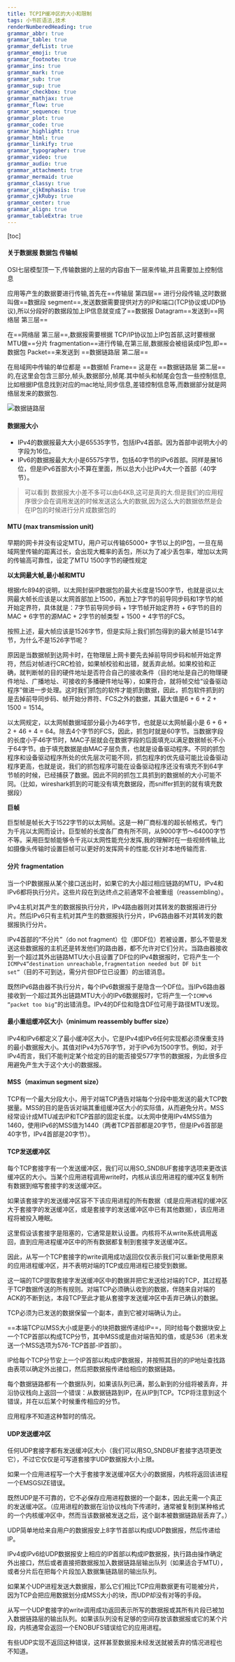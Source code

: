 ```yaml
---
title: TCPIP缓冲区的大小和限制
tags: 小书匠语法,技术
renderNumberedHeading: true
grammar_abbr: true
grammar_table: true
grammar_defList: true
grammar_emoji: true
grammar_footnote: true
grammar_ins: true
grammar_mark: true
grammar_sub: true
grammar_sup: true
grammar_checkbox: true
grammar_mathjax: true
grammar_flow: true
grammar_sequence: true
grammar_plot: true
grammar_code: true
grammar_highlight: true
grammar_html: true
grammar_linkify: true
grammar_typographer: true
grammar_video: true
grammar_audio: true
grammar_attachment: true
grammar_mermaid: true
grammar_classy: true
grammar_cjkEmphasis: true
grammar_cjkRuby: true
grammar_center: true
grammar_align: true
grammar_tableExtra: true
---
```


[toc]

#### 关于数据报 数据包 传输帧

OSI七层模型顶一下,传输数据的上层的内容由下一层来传输,并且需要加上控制信息

应用等产生的数据要进行传输,首先在==传输层 第四层== 进行分段传输,这时数据叫做==数据段 segment==,发送数据需要提供对方的IP和端口(TCP协议或UDP协议),所以分段好的数据段加上IP信息就变成了==数据报 Datagram==发送到==网络层 第三层==

在==网络层 第三层==,数据报需要根据 TCP/IP协议加上IP包首部,这时要根据MTU做==分片 fragmentation==进行传输,在第三层,数据报会被组装成IP包,即==数据包 Packet==来发送到 ==数据链路层 第二层==

在局域网中传输的单位都是 ==数据帧 Frame== 这是在 ==数据链路层 第二层==的,在这里会包含三部分,帧头,数据部分,帧尾.其中帧头和帧尾会包含一些控制信息,比如根据IP信息找到对应的mac地址,同步信息,差错控制信息等,而数据部分就是网络层发来的数据包.

![数据链路层](https://raw.githubusercontent.com/OliverRen/olili_blog_img/master/TCPIP缓冲区的大小和限制/2020811/1597124853149.png)

#### 数据报大小

- IPv4的数据报最大大小是65535字节，包括IPv4首部。因为首部中说明大小的字段为16位。
- IPv6的数据报最大大小是65575字节，包括40字节的IPv6首部。同样是展16位，但是IPv6首部大小不算在里面，所以总大小比IPv4大一个首部（40字节）。

> 可以看到 数据报大小差不多可以由64KB,这可是真的大.但是我们的应用程序很少会在调用发送的时候发送这么大的数据,因为这么大的数据依然是会在IP包的时候进行分片成数据包的

#### MTU (max transmission unit)

早期的网卡并没有设定MTU，用户可以传输65000+ 字节以上的IP包，一旦在局域网里传输的距离过长，会出现大概率的丢包，所以为了减少丢包率，增加以太网的传输高可靠性，设定了MTU 1500字节的硬性规定

**以太网最大帧,最小帧和MTU**

根据rfc894的说明，以太网封装IP数据包的最大长度是1500字节，也就是说以太网最大帧长应该是以太网首部加上1500，再加上7字节的前导同步码和1字节的帧开始定界符，具体就是：7字节前导同步码 + 1字节帧开始定界符 + 6字节的目的MAC + 6字节的源MAC + 2字节的帧类型 + 1500 + 4字节的FCS。

按照上述，最大帧应该是1526字节，但是实际上我们抓包得到的最大帧是1514字节，为什么不是1526字节呢？

原因是当数据帧到达网卡时，在物理层上网卡要先去掉前导同步码和帧开始定界符，然后对帧进行CRC检验，如果帧校验和出错，就丢弃此帧。如果校验和正确，就判断帧的目的硬件地址是否符合自己的接收条件（目的地址是自己的物理硬件地址、广播地址、可接收的多播硬件地址等），如果符合，就将帧交给“设备驱动程序”做进一步处理。这时我们抓包的软件才能抓到数据，因此，抓包软件抓到的是去掉前导同步码、帧开始分界符、FCS之外的数据，其最大值是6 + 6 + 2 + 1500 = 1514。

以太网规定，以太网帧数据域部分最小为46字节，也就是以太网帧最小是 6 + 6 + 2 + 46 + 4 = 64。除去4个字节的FCS，因此，抓包时就是60字节。当数据字段的长度小于46字节时，MAC子层就会在数据字段的后面填充以满足数据帧长不小于64字节。由于填充数据是由MAC子层负责，也就是设备驱动程序。不同的抓包程序和设备驱动程序所处的优先层次可能不同，抓包程序的优先级可能比设备驱动程序更高，也就是说，我们的抓包程序可能在设备驱动程序还没有填充不到64字节帧的时候，已经捕获了数据。因此不同的抓包工具抓到的数据帧的大小可能不同。（比如，wireshark抓到的可能没有填充数据段，而sniffer抓到的就有填充数据段）

**巨帧**

巨型帧是帧长大于1522字节的以太网帧。这是一种厂商标准的超长帧格式，专门为千兆以太网而设计。巨型帧的长度各厂商有所不同，从9000字节～64000字节不等。采用巨型帧能够令千兆以太网性能充分发挥,我的理解时在一些视频传输,比如摄像头传输时设置巨帧可以更好的发挥网卡的性能.仅针对本地传输而言.

#### 分片 fragmentation

当一个IP数据报从某个接口送出时，如果它的大小超过相应链路的MTU，IPv4和IPv6都将执行分片。这些片段在到达终点之前通常不会被重组（reassembling）。

IPv4主机对其产生的数据报执行分片，IPv4路由器则对其转发的数据报进行分片。然后IPv6只有主机对其产生的数据报执行分片，IPv6路由器不对其转发的数据报执行分片。

IPv4首部的“不分片”（do not fragment）位（即DF位）若被设置，那么不管是发送这些数据报的主机还是转发他们的路由器，都不允许对它们分片。当路由器接收到一个超过其外出链路MTU大小且设置了DF位的IPv4数据报时，它将产生一个`ICMPv4“destination unreachable,fragmentation needed but DF bit set”`（目的不可到达，需分片但DF位已设置）的出错消息。

既然IPv6路由器不执行分片，每个IPv6数据报于是隐含一个DF位。当IPv6路由器接收到一个超过其外出链路MTU大小的IPv6数据报时，它将产生一个`ICMPv6 “packet too big”`的出错消息。IPv4的DF位和隐含DF位可用于路径MTU发现。

#### 最小重组缓冲区大小（minimum reassembly buffer size）

IPv4和IPv6都定义了最小缓冲区大小，它是IPv4或IPv6任何实现都必须保重支持的最小数据报大小。其值对IPv4为576字节，对于IPv6为1500字节。例如，对于IPv4而言，我们不能判定某个给定的目的能否接受577字节的数据报，为此很多应用避免产生大于这个大小的数据报。

#### MSS（maximun segment size）

TCP有一个最大分段大小，用于对端TCP通告对端每个分段中能发送的最大TCP数据量。MSS的目的是告诉对端其重组缓冲区大小的实际值，从而避免分片。MSS经常设计成MTU减去IP和TCP首部的固定长度。以太网中使用IPv4MSS值为1460，使用IPv6的MSS值为1440（两者TCP首部都是20字节，但是IPv6首部是40字节，IPv4首部是20字节）。

#### TCP发送缓冲区

每个TCP套接字有一个发送缓冲区，我们可以用SO_SNDBUF套接字选项来更改该缓冲区的大小。当某个应用进程调用write时，内核从该应用进程的缓冲区复制所有数据到缩写套接字的发送缓冲区。

如果该套接字的发送缓冲区容不下该应用进程的所有数据（或是应用进程的缓冲区大于套接字的发送缓冲区，或是套接字的发送缓冲区中已有其他数据），该应用进程将被投入睡眠。

这里假设该套接字是阻塞的，它通常是默认设置。内核将不从write系统调用返回，直到应用进程缓冲区中的所有数据都复制到套接字发送缓冲区。

因此，从写一个TCP套接字的write调用成功返回仅仅表示我们可以重新使用原来的应用进程缓冲区，并不表明对端的TCP或应用进程已接受到数据。

这一端的TCP提取套接字发送缓冲区中的数据并把它发送给对端的TCP，其过程基于TCP数据传送的所有规则。对端TCP必须确认收到的数据，伴随来自对端的ACK的不断到达，本段TCP至此才能从套接字发送缓冲区中丢弃已确认的数据。

TCP必须为已发送的数据保留一个副本，直到它被对端确认为止。

==本端TCP以MSS大小或是更小的块把数据传递给IP==，同时给每个数据块安上一个TCP首部以构成TCP分节，其中MSS或是由对端告知的值，或是536（若未发送一个MSS选项为576-TCP首部-IP首部）。

IP给每个TCP分节安上一个IP首部以构成IP数据报，并按照其目的的IP地址查找路由表项以确定外出接口，然后把数据报传递给相应的数据链路。

每个数据链路都有一个数据队列，如果该队列已满，那么新到的分组将被丢弃，并沿协议栈向上返回一个错误：从数据链路到IP，在从IP到TCP。TCP将注意到这个错误，并在以后某个时候重传相应的分节。

应用程序不知道这种暂时的情况。

#### UDP发送缓冲区

任何UDP套接字都有发送缓冲区大小（我们可以用SO_SNDBUF套接字选项更改它），不过它仅仅是可写道套接字UDP数据报大小上限。

如果一个应用进程写一个大于套接字发送缓冲区大小的数据报，内核将返回该进程一个EMSGSIZE错误。

既然UDP是不可靠的，它不必保存应用进程数据的一个副本，因此无需一个真正的发送缓冲区。（应用进程的数据在沿协议栈向下传递时，通常被复制到某种格式的一个内核缓冲区中，然而当该数据被发送之后，这个副本被数据链路层丢弃了。）

UDP简单地给来自用户的数据报安上8字节首部以构成UDP数据报，然后传递给IP。

IPv4或IPv6给UDP数据报安上相应的IP首部以构成IP数据报，执行路由操作确定外出接口，然后或者直接把数据报加入数据链路层输出队列（如果适合于MTU），或者分片后在把每个片段加入数据集链路层的输出队列。

如果某个UDP进程发送大数据报，那么它们相比TCP应用数据更有可能被分片，因为TCP会把应用数据划分成MSS大小的块，而UDP却没有对等的手段。

从写一个UDP套接字的write调用成功返回表示所写的数据报或其所有片段已被加入数据链路层的输出队列。如果该队列没有足够的空间存放该数据报或它的某个片段，内核通常会返回一个ENOBUFS错误给它的应用进程。

有些UDP实现不返回这种错误，这样甚至数据报未经发送就被丢弃的情况进程也不知道。